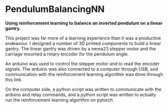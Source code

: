 # PendulumBalancingNN
**Using reinforcement learning to balance an inverted pendulum on a linear gantry.**

This project was far more of a learning experience than it was a productive endeavour. I designed a number of 3D printed components to build a linear gantry. The linear gantry was driven by a nema23 stepper motor and the carriage mounted a rotary encoder for the pendulum angle.

An arduino was used to control the stepper motor and to read the encoder signals. The arduino was also connected to a computer through USB, and communication with the reinforcement learning algorithm was done through this link.

On the computer side, a python script was written to communicate with the arduino and relay commands, and a python script was written to actually run the reinforcement learning algorithm on pytorch.
